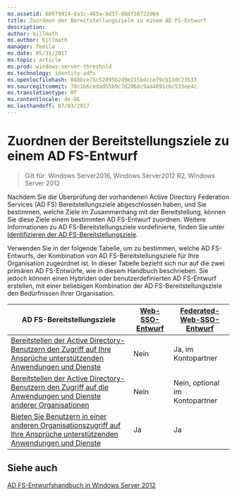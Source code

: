 ```yaml
---
ms.assetid: 68979914-8a1c-465a-bd37-08df30722d69
title: Zuordnen der Bereitstellungsziele zu einem AD FS-Entwurf
description: 
author: billmath
ms.author: billmath
manager: femila
ms.date: 05/31/2017
ms.topic: article
ms.prod: windows-server-threshold
ms.technology: identity-adfs
ms.openlocfilehash: 048bce75c52895b2d9e215bdccef9cb13dc23533
ms.sourcegitcommit: 70c1b6cedad55b9c7d2068c9aa4891c6c533ee4c
ms.translationtype: MT
ms.contentlocale: de-DE
ms.lasthandoff: 07/03/2017
---
```

# <a name="mapping-your-deployment-goals-to-an-ad-fs-design"></a>Zuordnen der Bereitstellungsziele zu einem AD FS-Entwurf

>Gilt für: Windows Server2016, Windows Server2012 R2, Windows Server 2012

Nachdem Sie die Überprüfung der vorhandenen Active Directory Federation Services \(AD FS\) Bereitstellungsziele abgeschlossen haben, und Sie bestimmen, welche Ziele im Zusammenhang mit der Bereitstellung, können Sie diese Ziele einem bestimmten AD FS-Entwurf zuordnen. Weitere Informationen zu AD FS-Bereitstellungsziele vordefinierte, finden Sie unter [Identifizieren der AD FS-Bereitstellungsziele](Identifying-Your-AD-FS-Deployment-Goals.md).  
  
Verwenden Sie in der folgende Tabelle, um zu bestimmen, welche AD FS-Entwurfs, der Kombination von AD FS-Bereitstellungsziele für Ihre Organisation zugeordnet ist. In dieser Tabelle bezieht sich nur auf die zwei primären AD FS-Entwürfe, wie in diesem Handbuch beschrieben. Sie jedoch können einen Hybriden oder benutzerdefinierten AD FS-Entwurf erstellen, mit einer beliebigen Kombination der AD FS-Bereitstellungsziele den Bedürfnissen Ihrer Organisation.  
  
|AD FS-Bereitstellungsziele|[Web-SSO-Entwurf](Web-SSO-Design.md)|[Federated-Web-SSO-Entwurf](Federated-Web-SSO-Design.md)|  
|---------------------------------------------------------------------------|----------------------------------------------------------------------------------|--------------------------------------------------------------------------------------------|  
|[Bereitstellen der Active Directory-Benutzern den Zugriff auf Ihre Ansprüche unterstützenden Anwendungen und Dienste](Provide-Your-Active-Directory-Users-Access-to-Your-Claims-Aware-Applications-and-Services.md)|Nein|Ja, im Kontopartner|  
|[Bereitstellen der Active Directory-Benutzern den Zugriff auf die Anwendungen und Dienste anderer Organisationen](Provide-Your-Active-Directory-Users-Access-to-the-Applications-and-Services-of-Other-Organizations.md)|Nein|Nein, optional im Kontopartner|  
|[Bieten Sie Benutzern in einer anderen Organisationszugriff auf Ihre Ansprüche unterstützenden Anwendungen und Dienste](Provide-Users-in-Another-Organization-Access-to-Your-Claims-Aware-Applications-and-Services.md)|Ja|Ja|  

## <a name="see-also"></a>Siehe auch
[AD FS-Entwurfshandbuch in Windows Server 2012](AD-FS-Design-Guide-in-Windows-Server-2012.md)
  

